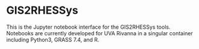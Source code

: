 # GIS2RHESSys

This is the Jupyter notebook interface for the GIS2RHESSys tools. 
Notebooks are currently developed for UVA Rivanna in a singular container including Python3, GRASS 7.4, and R.
